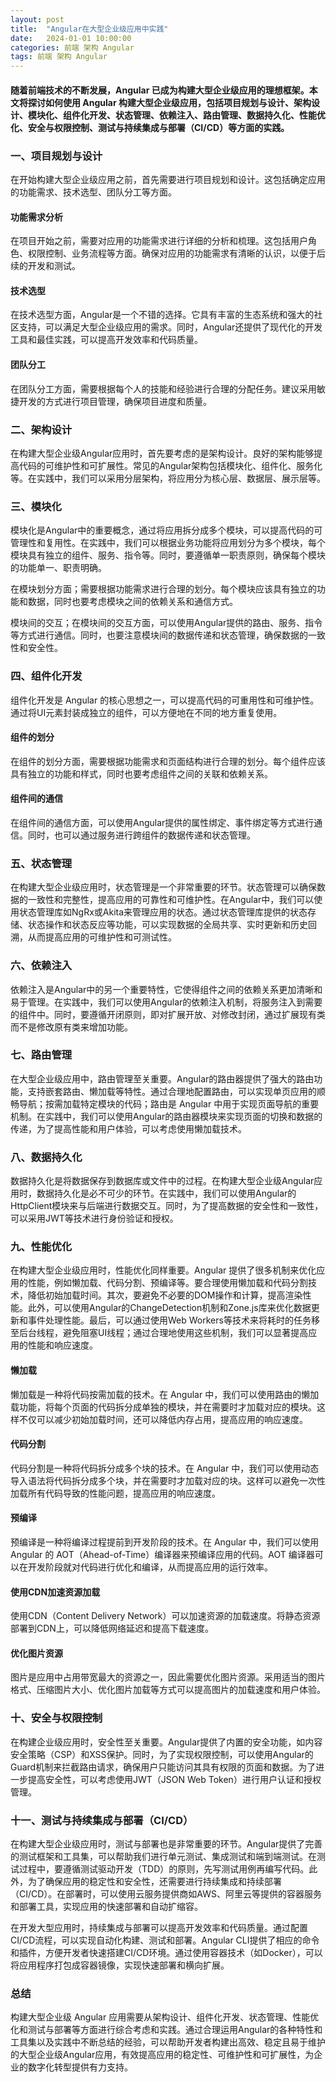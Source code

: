 ```yaml
---
layout: post
title:  "Angular在大型企业级应用中实践"
date:   2024-01-01 10:00:00
categories: 前端 架构 Angular
tags: 前端 架构 Angular
---
```

#### 随着前端技术的不断发展，Angular 已成为构建大型企业级应用的理想框架。本文将探讨如何使用 Angular 构建大型企业级应用，包括项目规划与设计、架构设计、模块化、组件化开发、状态管理、依赖注入、路由管理、数据持久化、性能优化、安全与权限控制、测试与持续集成与部署（CI/CD）等方面的实践。

### 一、项目规划与设计

在开始构建大型企业级应用之前，首先需要进行项目规划和设计。这包括确定应用的功能需求、技术选型、团队分工等方面。

#### 功能需求分析
在项目开始之前，需要对应用的功能需求进行详细的分析和梳理。这包括用户角色、权限控制、业务流程等方面。确保对应用的功能需求有清晰的认识，以便于后续的开发和测试。
#### 技术选型
在技术选型方面，Angular是一个不错的选择。它具有丰富的生态系统和强大的社区支持，可以满足大型企业级应用的需求。同时，Angular还提供了现代化的开发工具和最佳实践，可以提高开发效率和代码质量。
#### 团队分工
在团队分工方面，需要根据每个人的技能和经验进行合理的分配任务。建议采用敏捷开发的方式进行项目管理，确保项目进度和质量。

### 二、架构设计

在构建大型企业级Angular应用时，首先要考虑的是架构设计。良好的架构能够提高代码的可维护性和可扩展性。常见的Angular架构包括模块化、组件化、服务化等。在实践中，我们可以采用分层架构，将应用分为核心层、数据层、展示层等。

### 三、模块化

模块化是Angular中的重要概念，通过将应用拆分成多个模块，可以提高代码的可管理性和复用性。在实践中，我们可以根据业务功能将应用划分为多个模块，每个模块具有独立的组件、服务、指令等。同时，要遵循单一职责原则，确保每个模块的功能单一、职责明确。

在模块划分方面；需要根据功能需求进行合理的划分。每个模块应该具有独立的功能和数据，同时也要考虑模块之间的依赖关系和通信方式。

模块间的交互；在模块间的交互方面，可以使用Angular提供的路由、服务、指令等方式进行通信。同时，也要注意模块间的数据传递和状态管理，确保数据的一致性和安全性。

### 四、组件化开发

组件化开发是 Angular 的核心思想之一，可以提高代码的可重用性和可维护性。通过将UI元素封装成独立的组件，可以方便地在不同的地方重复使用。

#### 组件的划分
在组件的划分方面，需要根据功能需求和页面结构进行合理的划分。每个组件应该具有独立的功能和样式，同时也要考虑组件之间的关联和依赖关系。

#### 组件间的通信
在组件间的通信方面，可以使用Angular提供的属性绑定、事件绑定等方式进行通信。同时，也可以通过服务进行跨组件的数据传递和状态管理。

### 五、状态管理

在构建大型企业级应用时，状态管理是一个非常重要的环节。状态管理可以确保数据的一致性和完整性，提高应用的可靠性和可维护性。在Angular中，我们可以使用状态管理库如NgRx或Akita来管理应用的状态。通过状态管理库提供的状态存储、状态操作和状态反应等功能，可以实现数据的全局共享、实时更新和历史回溯，从而提高应用的可维护性和可测试性。

### 六、依赖注入

依赖注入是Angular中的另一个重要特性，它使得组件之间的依赖关系更加清晰和易于管理。在实践中，我们可以使用Angular的依赖注入机制，将服务注入到需要的组件中。同时，要遵循开闭原则，即对扩展开放、对修改封闭，通过扩展现有类而不是修改原有类来增加功能。


### 七、路由管理

在大型企业级应用中，路由管理至关重要。Angular的路由器提供了强大的路由功能，支持嵌套路由、懒加载等特性。通过合理地配置路由，可以实现单页应用的顺畅导航；按需加载特定模块的代码；路由是 Angular 中用于实现页面导航的重要机制。在实践中，我们可以使用Angular的路由器模块来实现页面的切换和数据的传递，为了提高性能和用户体验，可以考虑使用懒加载技术。


### 八、数据持久化

数据持久化是将数据保存到数据库或文件中的过程。在构建大型企业级Angular应用时，数据持久化是必不可少的环节。在实践中，我们可以使用Angular的HttpClient模块来与后端进行数据交互。同时，为了提高数据的安全性和一致性，可以采用JWT等技术进行身份验证和授权。


### 九、性能优化

在构建大型企业级应用时，性能优化同样重要。Angular 提供了很多机制来优化应用的性能，例如懒加载、代码分割、预编译等。要合理使用懒加载和代码分割技术，降低初始加载时间。其次，要避免不必要的DOM操作和计算，提高渲染性能。此外，可以使用Angular的ChangeDetection机制和Zone.js库来优化数据更新和事件处理性能。最后，可以通过使用Web Workers等技术来将耗时的任务移至后台线程，避免阻塞UI线程；通过合理地使用这些机制，我们可以显著提高应用的性能和响应速度。

#### 懒加载
懒加载是一种将代码按需加载的技术。在 Angular 中，我们可以使用路由的懒加载功能，将每个页面的代码拆分成单独的模块，并在需要时才加载对应的模块。这样不仅可以减少初始加载时间，还可以降低内存占用，提高应用的响应速度。

#### 代码分割
代码分割是一种将代码拆分成多个块的技术。在 Angular 中，我们可以使用动态导入语法将代码拆分成多个块，并在需要时才加载对应的块。这样可以避免一次性加载所有代码导致的性能问题，提高应用的响应速度。

#### 预编译
预编译是一种将编译过程提前到开发阶段的技术。在 Angular 中，我们可以使用 Angular 的 AOT（Ahead-of-Time）编译器来预编译应用的代码。AOT 编译器可以在开发阶段就对代码进行优化和编译，从而提高应用的运行效率。

#### 使用CDN加速资源加载
使用CDN（Content Delivery Network）可以加速资源的加载速度。将静态资源部署到CDN上，可以降低网络延迟和提高下载速度。

#### 优化图片资源
图片是应用中占用带宽最大的资源之一，因此需要优化图片资源。采用适当的图片格式、压缩图片大小、优化图片加载等方式可以提高图片的加载速度和用户体验。

### 十、安全与权限控制

在构建企业级应用时，安全性至关重要。Angular提供了内置的安全功能，如内容安全策略（CSP）和XSS保护。同时，为了实现权限控制，可以使用Angular的Guard机制来拦截路由请求，确保用户只能访问其具有权限的页面和数据。为了进一步提高安全性，可以考虑使用JWT（JSON Web Token）进行用户认证和授权管理。


### 十一、测试与持续集成与部署（CI/CD）

在构建大型企业级应用时，测试与部署也是非常重要的环节。Angular提供了完善的测试框架和工具集，可以帮助我们进行单元测试、集成测试和端到端测试。在测试过程中，要遵循测试驱动开发（TDD）的原则，先写测试用例再编写代码。此外，为了确保应用的稳定性和安全性，还需要进行持续集成和持续部署（CI/CD）。在部署时，可以使用云服务提供商如AWS、阿里云等提供的容器服务和部署工具，实现应用的快速部署和自动扩缩容。

在开发大型应用时，持续集成与部署可以提高开发效率和代码质量。通过配置CI/CD流程，可以实现自动化构建、测试和部署。Angular CLI提供了相应的命令和插件，方便开发者快速搭建CI/CD环境。通过使用容器技术（如Docker），可以将应用程序打包成容器镜像，实现快速部署和横向扩展。

### 总结
构建大型企业级 Angular 应用需要从架构设计、组件化开发、状态管理、性能优化和测试与部署等方面进行综合考虑和实践。通过合理运用Angular的各种特性和工具集以及实践中不断总结的经验，可以帮助开发者构建出高效、稳定且易于维护的大型企业级Angular应用，有效提高应用的稳定性、可维护性和可扩展性，为企业的数字化转型提供有力支持。